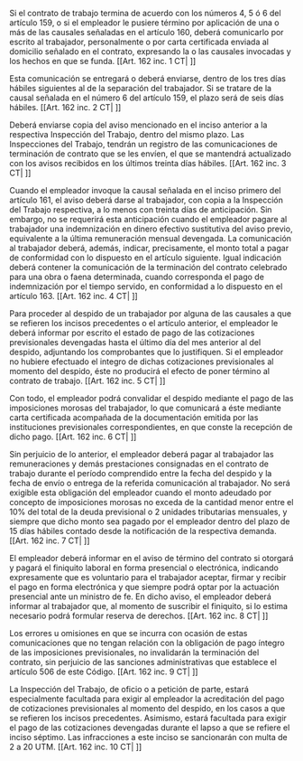 Si el contrato de trabajo termina de acuerdo con los números 4, 5 ó 6 del artículo 159, o si el empleador le pusiere término por aplicación de una o más de las causales señaladas en el artículo 160, deberá comunicarlo por escrito al trabajador, personalmente o por carta certificada enviada al domicilio señalado en el contrato, expresando la o las causales invocadas y los hechos en que se funda. [[Art. 162 inc. 1 CT| ]]

Esta comunicación se entregará o deberá enviarse, dentro de los tres días hábiles siguientes al de la separación del trabajador. Si se tratare de la causal señalada en el número 6 del artículo 159, el plazo será de seis días hábiles. [[Art. 162 inc. 2 CT| ]]

Deberá enviarse copia del aviso mencionado en el inciso anterior a la respectiva Inspección del Trabajo, dentro del mismo plazo. Las Inspecciones del Trabajo, tendrán un registro de las comunicaciones de terminación de contrato que se les envíen, el que se mantendrá actualizado con los avisos recibidos en los últimos treinta días hábiles. [[Art. 162 inc. 3 CT| ]]

Cuando el empleador invoque la causal señalada en el inciso primero del artículo 161, el aviso deberá darse al trabajador, con copia a la Inspección del Trabajo respectiva, a lo menos con treinta días de anticipación. Sin embargo, no se requerirá esta anticipación cuando el empleador pagare al trabajador una indemnización en dinero efectivo sustitutiva del aviso previo, equivalente a la última remuneración mensual devengada. La comunicación al trabajador deberá, además, indicar, precisamente, el monto total a pagar de conformidad con lo dispuesto en el artículo siguiente. Igual indicación deberá contener la comunicación de la terminación del contrato celebrado para una obra o faena determinada, cuando corresponda el pago de indemnización por el tiempo servido, en conformidad a lo dispuesto en el artículo 163. [[Art. 162 inc. 4 CT| ]]

Para proceder al despido de un trabajador por alguna de las causales a que se refieren los incisos precedentes o el artículo anterior, el empleador le deberá informar por escrito el estado de pago de las cotizaciones previsionales devengadas hasta el último día del mes anterior al del despido, adjuntando los comprobantes que lo justifiquen. Si el empleador no hubiere efectuado el integro de dichas cotizaciones previsionales al momento del despido, éste no producirá el efecto de poner término al contrato de trabajo. [[Art. 162 inc. 5 CT| ]]

Con todo, el empleador podrá convalidar el despido mediante el pago de las imposiciones morosas del trabajador, lo que comunicará a éste mediante carta certificada acompañada de la documentación emitida por las instituciones previsionales correspondientes, en que conste la recepción de dicho pago. [[Art. 162 inc. 6 CT| ]]

Sin perjuicio de lo anterior, el empleador deberá pagar al trabajador las remuneraciones y demás prestaciones consignadas en el contrato de trabajo durante el período comprendido entre la fecha del despido y la fecha de envío o entrega de la referida comunicación al trabajador. No será exigible esta obligación del empleador cuando el monto adeudado por concepto de imposiciones morosas no exceda de la cantidad menor entre el 10% del total de la deuda previsional o 2 unidades tributarias mensuales, y siempre que dicho monto sea pagado por el empleador dentro del plazo de 15 días hábiles contado desde la notificación de la respectiva demanda. [[Art. 162 inc. 7 CT| ]]

El empleador deberá informar en el aviso de término del contrato si otorgará y pagará el finiquito laboral en forma presencial o electrónica, indicando expresamente que es voluntario para el trabajador aceptar, firmar y recibir el pago en forma electrónica y que siempre podrá optar por la actuación presencial ante un ministro de fe. En dicho aviso, el empleador deberá informar al trabajador que, al momento de suscribir el finiquito, si lo estima necesario podrá formular reserva de derechos. [[Art. 162 inc. 8 CT| ]]

Los errores u omisiones en que se incurra con ocasión de estas comunicaciones que no tengan relación con la obligación de pago íntegro de las imposiciones previsionales, no invalidarán la terminación del contrato, sin perjuicio de las sanciones administrativas que establece el artículo 506 de este Código. [[Art. 162 inc. 9 CT| ]]

La Inspección del Trabajo, de oficio o a petición de parte, estará especialmente facultada para exigir al empleador la acreditación del pago de cotizaciones previsionales al momento del despido, en los casos a que se refieren los incisos precedentes. Asimismo, estará facultada para exigir el pago de las cotizaciones devengadas durante el lapso a que se refiere el inciso séptimo. Las infracciones a este inciso se sancionarán con multa de 2 a 20 UTM. [[Art. 162 inc. 10 CT| ]]